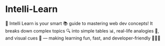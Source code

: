 # Intelli-Learn
🚀 Intelli Learn is your smart 📚 guide to mastering web dev concepts! It breaks down complex topics 🔍 into simple tables 📊, real-life analogies 🧠, and visual cues 🎨 — making learning fun, fast, and developer-friendly 👨‍💻💡
